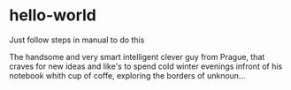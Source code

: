 # hello-world
Just follow steps in manual to do this

The handsome and very smart intelligent clever guy from Prague, that craves for new ideas and like's to spend cold winter evenings infront of his notebook whith cup of coffe, exploring the borders of unknoun...
